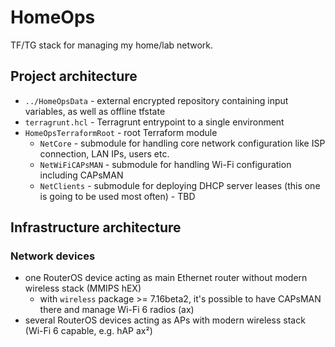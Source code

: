 # HomeOps

TF/TG stack for managing my home/lab network.

## Project architecture

- `../HomeOpsData` - external encrypted repository containing input variables, as well as offline tfstate
- `terragrunt.hcl` - Terragrunt entrypoint to a single environment
- `HomeOpsTerraformRoot` - root Terraform module
  - `NetCore` - submodule for handling core network configuration like ISP connection, LAN IPs, users etc.
  - `NetWiFiCAPsMAN` - submodule for handling Wi-Fi configuration including CAPsMAN
  - `NetClients` - submodule for deploying DHCP server leases (this one is going to be used most often) - TBD


## Infrastructure architecture

### Network devices

- one RouterOS device acting as main Ethernet router without modern wireless stack (MMIPS hEX)
  - with `wireless` package >= 7.16beta2, it's possible to have CAPsMAN there and manage Wi-Fi 6 radios (ax)
- several RouterOS devices acting as APs with modern wireless stack (Wi-Fi 6 capable, e.g. hAP ax²)
